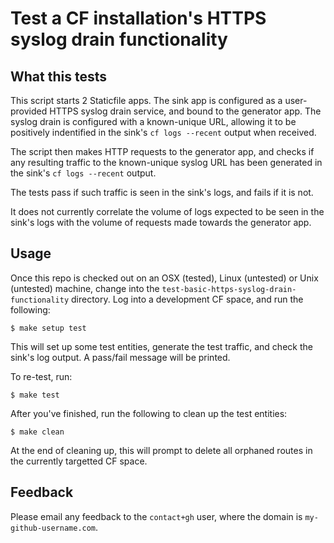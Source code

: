 # Test a CF installation's HTTPS syslog drain functionality

## What this tests

This script starts 2 Staticfile apps. The sink app is configured as a
user-provided HTTPS syslog drain service, and bound to the generator app. The
syslog drain is configured with a known-unique URL, allowing it to be
positively indentified in the sink's `cf logs --recent` output when received.

The script then makes HTTP requests to the generator app, and checks if any
resulting traffic to the known-unique syslog URL has been generated in the
sink's `cf logs --recent` output.

The tests pass if such traffic is seen in the sink's logs, and fails if it is
not.

It does not currently correlate the volume of logs expected to be seen in the
sink's logs with the volume of requests made towards the generator app.

## Usage

Once this repo is checked out on an OSX (tested), Linux (untested) or Unix
(untested) machine, change into the
`test-basic-https-syslog-drain-functionality` directory.  Log into a
development CF space, and run the following:

```
$ make setup test
```

This will set up some test entities, generate the test traffic, and check the
sink's log output. A pass/fail message will be printed.

To re-test, run:

```
$ make test
```

After you've finished, run the following to clean up the test entities:

```
$ make clean
```

At the end of cleaning up, this will prompt to delete all orphaned routes in
the currently targetted CF space.

## Feedback

Please email any feedback to the `contact+gh` user, where the domain is
`my-github-username.com`.
